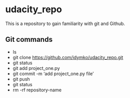 # udacity_repo
This is a repository to gain familiarity with git and Github.

## Git commands
* ls
* git clone https://github.com/idymko/udacity_repo.git
* git status
* git add project_one.py
* git commit -m ‘add project_one.py file’ 
* git push 
* git status
* rm -rf repository-name
